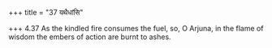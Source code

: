 +++
title = "37 यथैधांसि"

+++
4.37 As the kindled fire consumes the fuel, so, O Arjuna, in the flame
of wisdom the embers of action are burnt to ashes.
